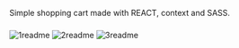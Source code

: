 Simple shopping cart made with REACT, context and SASS.

###

![1readme](https://user-images.githubusercontent.com/114357391/236708180-897cbc45-4726-4550-b4fe-b05c964374ee.png)
![2readme](https://user-images.githubusercontent.com/114357391/236708182-d54a3ea2-b866-4318-b7d3-e3bedb52ca82.png)
![3readme](https://user-images.githubusercontent.com/114357391/236708184-df83e073-3fde-4a11-9814-12bee0a975b5.png)
